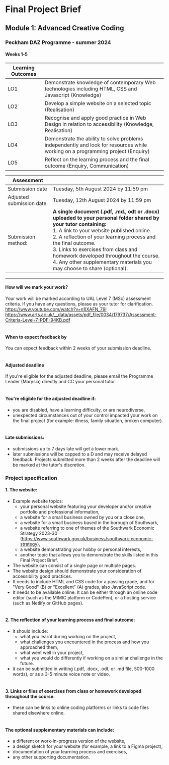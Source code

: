 # Final Project Brief
## Module 1: Advanced Creative Coding
### Peckham DAZ Programme - summer 2024
#### Weeks 1-5

| Learning Outcomes | |
|-------------------|--|
| LO1               | Demonstrate knowledge of contemporary Web technologies including HTML, CSS and Javascript (Knowledge)                           |
| LO2               | Develop a simple website on a selected topic (Realisation)                                                                      |
| LO3               | Recognise and apply good practice in Web Design in relation to accessibility (Knowledge, Realisation)                           |
| LO4               | Demonstrate the ability to solve problems independently and look for resources while working on a programming project (Enquiry) |
| LO5               | Reflect on the learning process and the final outcome (Enquiry, Communication)                                                  |

| Assessment               |                                                                                                                                                                                                                                                                                                                                                                                                         |
|--------------------------|---------------------------------------------------------------------------------------------------------------------------------------------------------------------------------------------------------------------------------------------------------------------------------------------------------------------------------------------------------------------------------------------------------|
| Submission date          | Tuesday, 5th August 2024 by 11:59 pm                                                                                                                                                                                                                                                                                                                                                                    |
| Adjusted submission date | Tuesday, 12th August 2024 by 11:59 pm                                                                                                                                                                                                                                                                                                                                                                   |
| Submission method:       | **A single document (.pdf, .md., odt or .docx) uploaded to your personal folder shared by your tutor containing:**<br/>1. A link to your website published online.<br/>2. A reflection of your learning process and the final outcome.<br/>3. Links  to exercises from class and homework developed throughout the course.<br/>4. Any other supplementary materials you may choose to share (optional). |  ------------------------- |----------------------------|       
---



#### How will we mark your work?
Your work will be marked according to UAL Level 7 (MSc) assessment criteria. If you have any questions, please as your tutor for clarification.<br>
https://www.youtube.com/watch?v=n1IXAFN_79I
https://www.arts.ac.uk/__data/assets/pdf_file/0034/179737/Assessment-Criteria-Level-7-PDF-94KB.pdf<br><br>
#### When to expect feedback by
You can expect feedback within 2 weeks of your submission deadline.<br><br>

#### Adjusted deadline
If you're eligible for the adjusted deadline, please email the Programme Leader (Marysia) directly and CC your personal tutor.<br><br>

#### You're eligible for the adjusted deadline if:
- you are disabled, have a learning difficulty, or are neurodiverse,
- unexpected circumstances out of your control impacted your work on the final project (for example: illness, family situation, broken computer).
<br><br>
#### Late submissions:
- submissions up to 7 days late will get a lower mark.
- later submissions will be capped to a D and may receive delayed feedback. Projects submitted more than 2 weeks after the deadline will be marked at the tutor's discretion.

### Project specification

#### 1. The website:
- Example website topics:
  - your personal website featuring your developer and/or creative portfolio and professional information,
  - a website for a small business owned by you or a close one,
  - a website for a small business based in the borough of Southwark,
  - a website referring to one of themes of the Southwark Economic Strategy 2023-30 (https://www.southwark.gov.uk/business/southwark-economic-strategy),
  - a website demonstrating your hobby or personal interests,
  - another topic that allows you to demonstrate the skills listed in this Final Project Brief.
- The website can consist of a single page or multiple pages.
- The website design should demonstrate your consideration of accessibility good practices.
- It needs to include HTML and CSS code for a passing grade, and for "Very Good" (B) or "Excellent" (A) grades, also JavaScript code. 
- It needs to be available online. It can be either through an online code editor (such as the MIMIC platform or CodePen), or a hosting service (such as Netlify or GitHub pages).
<br><br>
#### 2. The reflection of your learning process and final outcome:
- it should include:
  - what you learnt during working on the project,
  - what challenges you encountered in the process and how you approached them,
  - what went well in your project,
  - what you would do differently if working on a similar challenge in the future.
- it can be submitted in writing (.pdf, .docx, .odt, or .md file, 500-1000 words), or as a 3-5 minute voice note or video.
<br><br>

#### 3. Links or files of exercises from class or homework developed throughout the course.
- these can be links to online coding platforms or links to code files shared elsewhere online.
<br><br>
#### The optional supplementary materials can include:
- a different or work-in-progress version of the website,
- a design sketch for your website (for example, a link to a Figma project),
- documentation of your learning process and exercises,
- any other supporting documentation.


